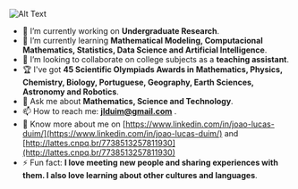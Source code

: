 ![Alt Text](https://github.com/jlduim/jlduim/blob/main/GIF%20de%20apresenta%C3%A7%C3%A3o.gif)

- 🔭 I’m currently working on **Undergraduate Research**.
- 🌱 I’m currently learning **Mathematical Modeling, Computacional Mathematics, Statistics, Data Science and Artificial Intelligence**.
- 👯 I’m looking to collaborate on college subjects as a **teaching assistant**.
- 🏆 I've got **45 Scientific Olympiads Awards in Mathematics, Physics, Chemistry, Biology, Portuguese, Geography, Earth Sciences, Astronomy and Robotics**.
- 💬 Ask me about **Mathematics, Science and Technology**.
- 📫 How to reach me: **jlduim@gmail.com** .
- 📄 Know more about me on [https://www.linkedin.com/in/joao-lucas-duim/](https://www.linkedin.com/in/joao-lucas-duim/) and [http://lattes.cnpq.br/7738513257811930](http://lattes.cnpq.br/7738513257811930)
- ⚡ Fun fact: **I love meeting new people and sharing experiences with them. I also love learning about other cultures and languages**.

<!--
**jlduim/jlduim** is a ✨ _special_ ✨ repository because its `README.md` (this file) appears on your GitHub profile.

Here are some ideas to get you started:

- 🔭 I’m currently working on ...
- 🌱 I’m currently learning ...
- 👯 I’m looking to collaborate on ...
- 🤔 I’m looking for help with ...
- 💬 Ask me about ...
- 📫 How to reach me: ...
- 😄 Pronouns: ...
- ⚡ Fun fact: ...
-->
